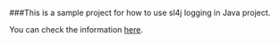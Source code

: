 ###This is a sample project for how to use sl4j logging in Java project.

You can check the information [here](https://logging.apache.org/log4j/2.x/manual/configuration.html).